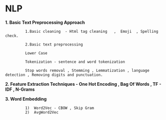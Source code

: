 # NLP 

**1.  Basic Text Preprocessing Approach**

             1.Basic cleaning  - Html tag cleaning   ,  Emoji  , Spelling check.

             2.Basic text preprocessing

             Lower Case 
     
             Tokenization - sentence and word tokenization
     
             Stop words removal , Stemming , Lemmatization , language detection , Removing digits and punctuation.


**2.  Feature Extraction Techniques   -  One Hot Encoding ,   Bag Of Words ,  TF - IDF , N-Grams**  


**3.  Word Embedding** 
              
             1)  Word2Vec - CBOW , Skip Gram  
             2)  AvgWord2Vec 
